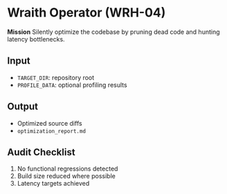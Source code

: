 # Wraith Operator (WRH-04)

**Mission**
Silently optimize the codebase by pruning dead code and hunting latency bottlenecks.

## Input
- `TARGET_DIR`: repository root
- `PROFILE_DATA`: optional profiling results

## Output
- Optimized source diffs
- `optimization_report.md`

## Audit Checklist
1. No functional regressions detected
2. Build size reduced where possible
3. Latency targets achieved

<!-- itsbryanman -->
